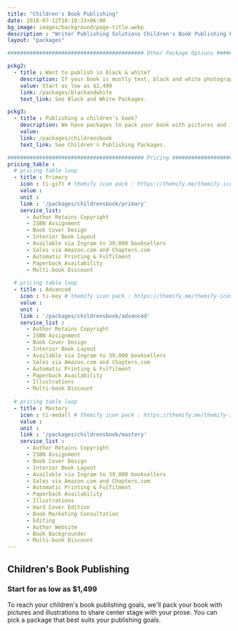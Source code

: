 ```yaml
---
title: "Children's Book Publishing"
date: 2018-07-12T18:19:33+06:00
bg_image: images/background/page-title.webp
description : "Writer Publishing Solutions Children's Book Publishing Packages"
layout: "packages"

########################################### Other Package Options #########################################

pckg2:
  - title : Want to publish in black & white?
    description: If your book is mostly text, black and white photographs, or line drawings, look no further - we have a black and white publishing package tailored for you.
    value: Start as low as $1,499
    link: /packages/blackandwhite
    text_link: See Black and White Packages.

pckg3:
  - title : Publishing a children’s book?
    description: We have packages to pack your book with pictures and illustrations for the little ones.
    value: 
    link: /packages/childrensbook
    text_link: See Children's Publishing Packages.

########################################### Pricing #########################################
pricing_table : 
  # pricing table loop
  - title : Primary
    icon : ti-gift # themify icon pack : https://themify.me/themify-icons
    value : 
    unit : 
    link : '/packages/childrensbook/primary'
    service_list: 
      - Author Retains Copyright
      - ISBN Assignment
      - Book Cover Design
      - Interior Book Layout
      - Available via Ingram to 39,000 booksellers
      - Sales via Amazon.com and Chapters.com
      - Automatic Printing & Fulfilment
      - Paperback Availability
      - Multi-book Discount
      
  # pricing table loop
  - title : Advanced
    icon : ti-key # themify icon pack : https://themify.me/themify-icons
    value : 
    unit : 
    link : '/packages/childrensbook/advanced'
    service_list : 
      - Author Retains Copyright
      - ISBN Assignment
      - Book Cover Design
      - Interior Book Layout
      - Available via Ingram to 39,000 booksellers
      - Sales via Amazon.com and Chapters.com
      - Automatic Printing & Fulfilment
      - Paperback Availability
      - Illustrations
      - Multi-book Discount
      
  # pricing table loop
  - title : Mastery
    icon : ti-medall # themify icon pack : https://themify.me/themify-icons
    value : 
    unit : 
    link : '/packages/childrensbook/mastery'
    service_list : 
      - Author Retains Copyright
      - ISBN Assignment
      - Book Cover Design
      - Interior Book Layout
      - Available via Ingram to 39,000 booksellers
      - Sales via Amazon.com and Chapters.com
      - Automatic Printing & Fulfilment
      - Paperback Availability
      - Illustrations
      - Hard Cover Edition
      - Book Marketing Consultation
      - Editing
      - Author Website
      - Book Backgrounder
      - Multi-book Discount
---
```


## Children's Book Publishing

### Start for as low as $1,499

To reach your children's book publishing goals, we'll pack your book with pictures and illustrations to share center stage with your prose. You can pick a package that best suits your publishing goals.